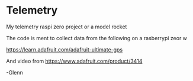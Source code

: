 # Telemetry 
My telemetry raspi zero project or a model rocket

The code is ment to collect data from the following on a 
rasberrypi zeor w

https://learn.adafruit.com/adafruit-ultimate-gps

And video from
https://www.adafruit.com/product/3414

-Glenn
